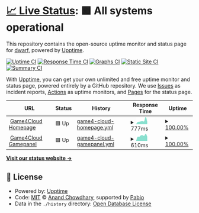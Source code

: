 # [📈 Live Status](https://DWARF57.github.io/Game4Cloud-Status): <!--live status--> **🟩 All systems operational**

This repository contains the open-source uptime monitor and status page for [dwarf](https://DWARF57.github.io/Game4Cloud-Status), powered by [Upptime](https://github.com/upptime/upptime).

[![Uptime CI](https://github.com/DWARF57/Game4Cloud-Status/workflows/Uptime%20CI/badge.svg)](https://github.com/DWARF57/Game4Cloud-Status/actions?query=workflow%3A%22Uptime+CI%22)
[![Response Time CI](https://github.com/DWARF57/Game4Cloud-Status/workflows/Response%20Time%20CI/badge.svg)](https://github.com/DWARF57/Game4Cloud-Status/actions?query=workflow%3A%22Response+Time+CI%22)
[![Graphs CI](https://github.com/DWARF57/Game4Cloud-Status/workflows/Graphs%20CI/badge.svg)](https://github.com/DWARF57/Game4Cloud-Status/actions?query=workflow%3A%22Graphs+CI%22)
[![Static Site CI](https://github.com/DWARF57/Game4Cloud-Status/workflows/Static%20Site%20CI/badge.svg)](https://github.com/DWARF57/Game4Cloud-Status/actions?query=workflow%3A%22Static+Site+CI%22)
[![Summary CI](https://github.com/DWARF57/Game4Cloud-Status/workflows/Summary%20CI/badge.svg)](https://github.com/DWARF57/Game4Cloud-Status/actions?query=workflow%3A%22Summary+CI%22)

With [Upptime](https://upptime.js.org), you can get your own unlimited and free uptime monitor and status page, powered entirely by a GitHub repository. We use [Issues](https://github.com/DWARF57/Game4Cloud-Status/issues) as incident reports, [Actions](https://github.com/DWARF57/Game4Cloud-Status/actions) as uptime monitors, and [Pages](https://DWARF57.github.io/Game4Cloud-Status) for the status page.

<!--start: status pages-->
<!-- This summary is generated by Upptime (https://github.com/upptime/upptime) -->
<!-- Do not edit this manually, your changes will be overwritten -->
<!-- prettier-ignore -->
| URL | Status | History | Response Time | Uptime |
| --- | ------ | ------- | ------------- | ------ |
| <img alt="" src="https://game4.cloud/templates/lagom2/assets/img/favicons/favicon-16.png" height="13"> [Game4Cloud Homepage](https://game4.cloud/) | 🟩 Up | [game4-cloud-homepage.yml](https://github.com/DWARF57/Game4Cloud-Status/commits/HEAD/history/game4-cloud-homepage.yml) | <details><summary><img alt="Response time graph" src="./graphs/game4-cloud-homepage/response-time-week.png" height="20"> 777ms</summary><br><a href="https://DWARF57.github.io/Game4Cloud-Status/history/game4-cloud-homepage"><img alt="Response time 579" src="https://img.shields.io/endpoint?url=https%3A%2F%2Fraw.githubusercontent.com%2FDWARF57%2FGame4Cloud-Status%2FHEAD%2Fapi%2Fgame4-cloud-homepage%2Fresponse-time.json"></a><br><a href="https://DWARF57.github.io/Game4Cloud-Status/history/game4-cloud-homepage"><img alt="24-hour response time 536" src="https://img.shields.io/endpoint?url=https%3A%2F%2Fraw.githubusercontent.com%2FDWARF57%2FGame4Cloud-Status%2FHEAD%2Fapi%2Fgame4-cloud-homepage%2Fresponse-time-day.json"></a><br><a href="https://DWARF57.github.io/Game4Cloud-Status/history/game4-cloud-homepage"><img alt="7-day response time 777" src="https://img.shields.io/endpoint?url=https%3A%2F%2Fraw.githubusercontent.com%2FDWARF57%2FGame4Cloud-Status%2FHEAD%2Fapi%2Fgame4-cloud-homepage%2Fresponse-time-week.json"></a><br><a href="https://DWARF57.github.io/Game4Cloud-Status/history/game4-cloud-homepage"><img alt="30-day response time 595" src="https://img.shields.io/endpoint?url=https%3A%2F%2Fraw.githubusercontent.com%2FDWARF57%2FGame4Cloud-Status%2FHEAD%2Fapi%2Fgame4-cloud-homepage%2Fresponse-time-month.json"></a><br><a href="https://DWARF57.github.io/Game4Cloud-Status/history/game4-cloud-homepage"><img alt="1-year response time 579" src="https://img.shields.io/endpoint?url=https%3A%2F%2Fraw.githubusercontent.com%2FDWARF57%2FGame4Cloud-Status%2FHEAD%2Fapi%2Fgame4-cloud-homepage%2Fresponse-time-year.json"></a></details> | <details><summary><a href="https://DWARF57.github.io/Game4Cloud-Status/history/game4-cloud-homepage">100.00%</a></summary><a href="https://DWARF57.github.io/Game4Cloud-Status/history/game4-cloud-homepage"><img alt="All-time uptime 99.97%" src="https://img.shields.io/endpoint?url=https%3A%2F%2Fraw.githubusercontent.com%2FDWARF57%2FGame4Cloud-Status%2FHEAD%2Fapi%2Fgame4-cloud-homepage%2Fuptime.json"></a><br><a href="https://DWARF57.github.io/Game4Cloud-Status/history/game4-cloud-homepage"><img alt="24-hour uptime 100.00%" src="https://img.shields.io/endpoint?url=https%3A%2F%2Fraw.githubusercontent.com%2FDWARF57%2FGame4Cloud-Status%2FHEAD%2Fapi%2Fgame4-cloud-homepage%2Fuptime-day.json"></a><br><a href="https://DWARF57.github.io/Game4Cloud-Status/history/game4-cloud-homepage"><img alt="7-day uptime 100.00%" src="https://img.shields.io/endpoint?url=https%3A%2F%2Fraw.githubusercontent.com%2FDWARF57%2FGame4Cloud-Status%2FHEAD%2Fapi%2Fgame4-cloud-homepage%2Fuptime-week.json"></a><br><a href="https://DWARF57.github.io/Game4Cloud-Status/history/game4-cloud-homepage"><img alt="30-day uptime 100.00%" src="https://img.shields.io/endpoint?url=https%3A%2F%2Fraw.githubusercontent.com%2FDWARF57%2FGame4Cloud-Status%2FHEAD%2Fapi%2Fgame4-cloud-homepage%2Fuptime-month.json"></a><br><a href="https://DWARF57.github.io/Game4Cloud-Status/history/game4-cloud-homepage"><img alt="1-year uptime 99.97%" src="https://img.shields.io/endpoint?url=https%3A%2F%2Fraw.githubusercontent.com%2FDWARF57%2FGame4Cloud-Status%2FHEAD%2Fapi%2Fgame4-cloud-homepage%2Fuptime-year.json"></a></details>
| <img alt="" src="https://icons.duckduckgo.com/ip3/panel.game4.cloud.ico" height="13"> [Game4Cloud Gamepanel](https://panel.game4.cloud/) | 🟩 Up | [game4-cloud-gamepanel.yml](https://github.com/DWARF57/Game4Cloud-Status/commits/HEAD/history/game4-cloud-gamepanel.yml) | <details><summary><img alt="Response time graph" src="./graphs/game4-cloud-gamepanel/response-time-week.png" height="20"> 610ms</summary><br><a href="https://DWARF57.github.io/Game4Cloud-Status/history/game4-cloud-gamepanel"><img alt="Response time 547" src="https://img.shields.io/endpoint?url=https%3A%2F%2Fraw.githubusercontent.com%2FDWARF57%2FGame4Cloud-Status%2FHEAD%2Fapi%2Fgame4-cloud-gamepanel%2Fresponse-time.json"></a><br><a href="https://DWARF57.github.io/Game4Cloud-Status/history/game4-cloud-gamepanel"><img alt="24-hour response time 503" src="https://img.shields.io/endpoint?url=https%3A%2F%2Fraw.githubusercontent.com%2FDWARF57%2FGame4Cloud-Status%2FHEAD%2Fapi%2Fgame4-cloud-gamepanel%2Fresponse-time-day.json"></a><br><a href="https://DWARF57.github.io/Game4Cloud-Status/history/game4-cloud-gamepanel"><img alt="7-day response time 610" src="https://img.shields.io/endpoint?url=https%3A%2F%2Fraw.githubusercontent.com%2FDWARF57%2FGame4Cloud-Status%2FHEAD%2Fapi%2Fgame4-cloud-gamepanel%2Fresponse-time-week.json"></a><br><a href="https://DWARF57.github.io/Game4Cloud-Status/history/game4-cloud-gamepanel"><img alt="30-day response time 556" src="https://img.shields.io/endpoint?url=https%3A%2F%2Fraw.githubusercontent.com%2FDWARF57%2FGame4Cloud-Status%2FHEAD%2Fapi%2Fgame4-cloud-gamepanel%2Fresponse-time-month.json"></a><br><a href="https://DWARF57.github.io/Game4Cloud-Status/history/game4-cloud-gamepanel"><img alt="1-year response time 547" src="https://img.shields.io/endpoint?url=https%3A%2F%2Fraw.githubusercontent.com%2FDWARF57%2FGame4Cloud-Status%2FHEAD%2Fapi%2Fgame4-cloud-gamepanel%2Fresponse-time-year.json"></a></details> | <details><summary><a href="https://DWARF57.github.io/Game4Cloud-Status/history/game4-cloud-gamepanel">100.00%</a></summary><a href="https://DWARF57.github.io/Game4Cloud-Status/history/game4-cloud-gamepanel"><img alt="All-time uptime 98.37%" src="https://img.shields.io/endpoint?url=https%3A%2F%2Fraw.githubusercontent.com%2FDWARF57%2FGame4Cloud-Status%2FHEAD%2Fapi%2Fgame4-cloud-gamepanel%2Fuptime.json"></a><br><a href="https://DWARF57.github.io/Game4Cloud-Status/history/game4-cloud-gamepanel"><img alt="24-hour uptime 100.00%" src="https://img.shields.io/endpoint?url=https%3A%2F%2Fraw.githubusercontent.com%2FDWARF57%2FGame4Cloud-Status%2FHEAD%2Fapi%2Fgame4-cloud-gamepanel%2Fuptime-day.json"></a><br><a href="https://DWARF57.github.io/Game4Cloud-Status/history/game4-cloud-gamepanel"><img alt="7-day uptime 100.00%" src="https://img.shields.io/endpoint?url=https%3A%2F%2Fraw.githubusercontent.com%2FDWARF57%2FGame4Cloud-Status%2FHEAD%2Fapi%2Fgame4-cloud-gamepanel%2Fuptime-week.json"></a><br><a href="https://DWARF57.github.io/Game4Cloud-Status/history/game4-cloud-gamepanel"><img alt="30-day uptime 100.00%" src="https://img.shields.io/endpoint?url=https%3A%2F%2Fraw.githubusercontent.com%2FDWARF57%2FGame4Cloud-Status%2FHEAD%2Fapi%2Fgame4-cloud-gamepanel%2Fuptime-month.json"></a><br><a href="https://DWARF57.github.io/Game4Cloud-Status/history/game4-cloud-gamepanel"><img alt="1-year uptime 98.37%" src="https://img.shields.io/endpoint?url=https%3A%2F%2Fraw.githubusercontent.com%2FDWARF57%2FGame4Cloud-Status%2FHEAD%2Fapi%2Fgame4-cloud-gamepanel%2Fuptime-year.json"></a></details>

<!--end: status pages-->

[**Visit our status website →**](https://DWARF57.github.io/Game4Cloud-Status)

## 📄 License

- Powered by: [Upptime](https://github.com/upptime/upptime)
- Code: [MIT](./LICENSE) © [Anand Chowdhary](https://anandchowdhary.com), supported by [Pabio](https://pabio.com)
- Data in the `./history` directory: [Open Database License](https://opendatacommons.org/licenses/odbl/1-0/)
